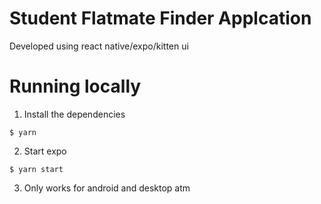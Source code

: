 # Student Flatmate Finder Applcation

Developed using react native/expo/kitten ui 


# Running locally

1. Install the dependencies

```
$ yarn
```

2. Start expo

```
$ yarn start
```

3. Only works for android and desktop atm 